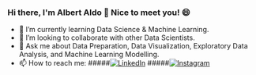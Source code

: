 ### Hi there, I'm Albert Aldo 👋 Nice to meet you! 😄

- 🌱 I’m currently learning Data Science & Machine Learning.
- 👯 I’m looking to collaborate with other Data Scientists.
- 💬 Ask me about Data Preparation, Data Visualization, Exploratory Data Analysis, and Machine Learning Modelling.
- 📫 How to reach me: 
   #####[![LinkedIn](https://camo.githubusercontent.com/d659d2bac00c01b42bffbae84bdc121e828b8fecd5b4949ffa2575f5d9e4a371/68747470733a2f2f63646e2e6a7364656c6976722e6e65742f6e706d2f73696d706c652d69636f6e734076332f69636f6e732f6c696e6b6564696e2e737667)](https://www.linkedin.com/in/albertaldo/)
   #####[![Instagram](https://camo.githubusercontent.com/c80f9763ed06d4ab9fbcc1a74b8b74cd95e4c7f82d3f1f70233994f236a0faeb/68747470733a2f2f63646e2e6a7364656c6976722e6e65742f6e706d2f73696d706c652d69636f6e734076332f69636f6e732f696e7374616772616d2e737667)](https://www.instagram.com/albert.aldo/)

